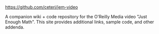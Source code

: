 https://github.com/ceteri/jem-video

A companion wiki + code repository for the O'Reilly Media video "Just Enough Math". This site provides additional links, sample code, and other addenda.

